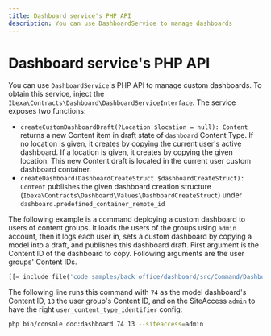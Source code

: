 ```yaml
---
title: Dashboard service's PHP API
description: You can use DashboardService to manage dashboards
---
```


# Dashboard service's PHP API

You can use `DashboardService`'s PHP API to manage custom dashboards.
To obtain this service, inject the `Ibexa\Contracts\Dashboard\DashboardServiceInterface`.
The service exposes two functions:

- `createCustomDashboardDraft(?Location $location = null): Content`
  returns a new Content item in draft state of `dashboard` Content Type.
  If no location is given, it creates by copying the current user's active dashboard.
  If a location is given, it creates by copying the given location.
  This new Content draft is located in the current user custom dashboard container.
- `createDashboard(DashboardCreateStruct $dashboardCreateStruct): Content` publishes the given
  dashboard creation structure (`Ibexa\Contracts\Dashboard\Values\DashboardCreateStruct`)
  under `dashboard.predefined_container_remote_id`

The following example is a command deploying a custom dashboard to users of content groups.
It loads the users of the groups using `admin` account,
then it logs each user in,
sets a custom dashboard by copying a model into a draft,
and publishes this dashboard draft.
First argument is the Content ID of the dashboard to copy.
Following arguments are the user groups' Content IDs.

``` php hl_lines="61"
[[= include_file('code_samples/back_office/dashboard/src/Command/DashboardCommand.php') =]]
```

The following line runs this command with `74` as the model dashboard's Content ID, `13` the user group's Content ID, and on the SiteAccess `admin` to have the right `user_content_type_identifier` config:

```bash
php bin/console doc:dashboard 74 13 --siteaccess=admin
```
